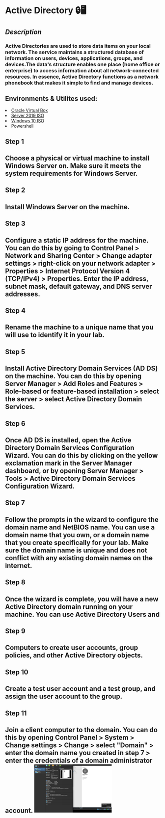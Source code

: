 <h1>Active Directory 🔒🖥</h1>

<h2><i>Description</h2></i>
<h3>Active Directories are used to store data items on your local network. The service maintains a structured database of information on users, devices, applications, groups, and devices.The data's structure enables one place (home office or enterprise) to access information about all network-connected resources. In essence, Active Directory functions as a network phonebook that makes it simple to find and manage devices.</h3>

<h2>Environments & Utilites used:</h2>
<li><a href="https://www.virtualbox.org/wiki/Downloads"> Oracle Virtual Box</li></a>
<li><a href="https://www.microsoft.com/en-us/evalcenter/download-windows-server-2019"> Server 2019 ISO</li></a>
<li><a href="https://www.microsoft.com/en-us/software-download/windows10ISO"> Windows 10 ISO</li></a>
<li>Powershell</li>


<h2> Step 1 <h2>Choose a physical or virtual machine to install Windows Server on. Make sure it meets the system requirements for Windows Server.
<h2> Step 2 <h2>Install Windows Server on the machine.
<h2> Step 3 <h2>Configure a static IP address for the machine. You can do this by going to Control Panel > Network and Sharing Center > Change adapter settings > right-click on your network adapter > Properties > Internet Protocol Version 4 (TCP/IPv4) > Properties. Enter the IP address, subnet mask, default gateway, and DNS server addresses.
<h2> Step 4 <h2>Rename the machine to a unique name that you will use to identify it in your lab.
<h2> Step 5 <h2>Install Active Directory Domain Services (AD DS) on the machine. You can do this by opening Server Manager > Add Roles and Features > Role-based or feature-based installation > select the server > select Active Directory Domain Services.
<h2> Step 6 <h2>Once AD DS is installed, open the Active Directory Domain Services Configuration Wizard. You can do this by clicking on the yellow exclamation mark in the Server Manager dashboard, or by opening Server Manager > Tools > Active Directory Domain Services Configuration Wizard.
<h2> Step 7 <h2>Follow the prompts in the wizard to configure the domain name and NetBIOS name. You can use a domain name that you own, or a domain name that you create specifically for your lab. Make sure the domain name is unique and does not conflict with any existing domain names on the internet.
<h2> Step 8 <h2>Once the wizard is complete, you will have a new Active Directory domain running on your machine. You can use Active Directory Users and <h2> Step 9 <h2>Computers to create user accounts, group policies, and other Active Directory objects.
<h2> Step 10 <h2>Create a test user account and a test group, and assign the user account to the group.
<h2> Step 11 <h2>Join a client computer to the domain. You can do this by opening Control Panel > System > Change settings > Change > select "Domain" > enter the domain name you created in step 7 > enter the credentials of a domain administrator account.

<img src="Active Direct..png" height="50%" width="50%" />
